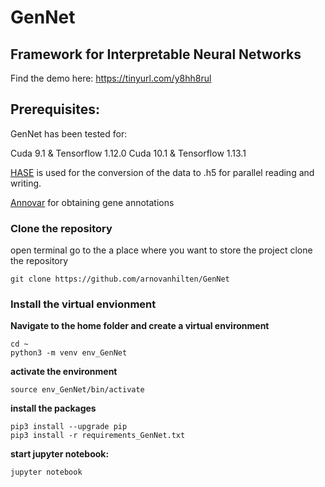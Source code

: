 # GenNet
## Framework for Interpretable Neural Networks

Find the demo here: https://tinyurl.com/y8hh8rul

## Prerequisites:

GenNet has been tested for:

Cuda  9.1 & Tensorflow 1.12.0 
Cuda 10.1 & Tensorflow 1.13.1

[HASE](https://github.com/roshchupkin/hase) is used for the conversion of the data to .h5 for parallel reading and writing.

[Annovar](https://doc-openbio.readthedocs.io/projects/annovar/en/latest/) for obtaining gene annotations

### Clone the repository

open terminal
go to the a place where you want to store the project
clone the repository
```
git clone https://github.com/arnovanhilten/GenNet
```
### Install the virtual envionment

**Navigate to the home folder and create a virtual environment**
```
cd ~
python3 -m venv env_GenNet
```

**activate the environment**
```
source env_GenNet/bin/activate
```

**install the packages**
```
pip3 install --upgrade pip
pip3 install -r requirements_GenNet.txt
```
**start jupyter notebook:**

```
jupyter notebook
